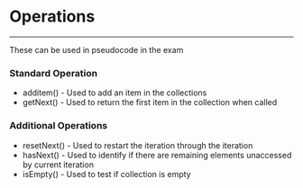 # Operations
---
These can be used in pseudocode in the exam

### Standard Operation
- additem() - Used to add an item in the collections
- getNext() - Used to return the first item in the collection when called

### Additional Operations
- resetNext() - Used to restart the iteration through the iteration
- hasNext() - Used to identify if there are remaining elements unaccessed by current iteration
- isEmpty() - Used to test if collection is empty